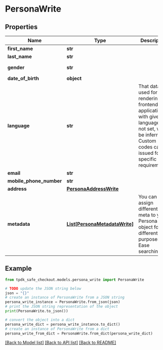 # PersonaWrite



## Properties

Name | Type | Description | Notes
------------ | ------------- | ------------- | -------------
**first_name** | **str** |  | 
**last_name** | **str** |  | 
**gender** | **str** |  | [default to 'RATHER_NOT_SAY']
**date_of_birth** | **object** |  | [optional] 
**language** | **str** | That data is used for rendering the frontend application with given language. If not set, will be inferred. Custom codes can be issued for specific requirements. | [optional] 
**email** | **str** |  | [optional] 
**mobile_phone_number** | **str** |  | [optional] 
**address** | [**PersonaAddressWrite**](PersonaAddressWrite.md) |  | [optional] 
**metadata** | [**List[PersonaMetadataWrite]**](PersonaMetadataWrite.md) | You can assign different meta to your Persona object for different purposes. eg. Ease searching. | [optional] 

## Example

```python
from tpdk_safe_checkout.models.persona_write import PersonaWrite

# TODO update the JSON string below
json = "{}"
# create an instance of PersonaWrite from a JSON string
persona_write_instance = PersonaWrite.from_json(json)
# print the JSON string representation of the object
print(PersonaWrite.to_json())

# convert the object into a dict
persona_write_dict = persona_write_instance.to_dict()
# create an instance of PersonaWrite from a dict
persona_write_from_dict = PersonaWrite.from_dict(persona_write_dict)
```
[[Back to Model list]](../README.md#documentation-for-models) [[Back to API list]](../README.md#documentation-for-api-endpoints) [[Back to README]](../README.md)


